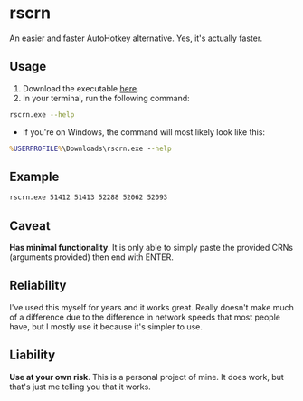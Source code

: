 # rscrn
An easier and faster AutoHotkey alternative. Yes, it's actually faster.

## Usage
1. Download the executable [here](https://github.com/splurf/rscrn/releases/tag/v0.1.0).
2. In your terminal, run the following command:
```bash
rscrn.exe --help
```
- If you're on Windows, the command will most likely look like this:
```cmd
%USERPROFILE%\Downloads\rscrn.exe --help
```

## Example
```bash
rscrn.exe 51412 51413 52288 52062 52093
```

## Caveat
**Has minimal functionality**. It is only able to simply paste the provided CRNs (arguments provided) then end with ENTER.

## Reliability
I've used this myself for years and it works great. Really doesn't make much of a difference due to the difference in network speeds that most people have, but I mostly use it because it's simpler to use.

## Liability
**Use at your own risk**. This is a personal project of mine. It does work, but that's just me telling you that it works.   